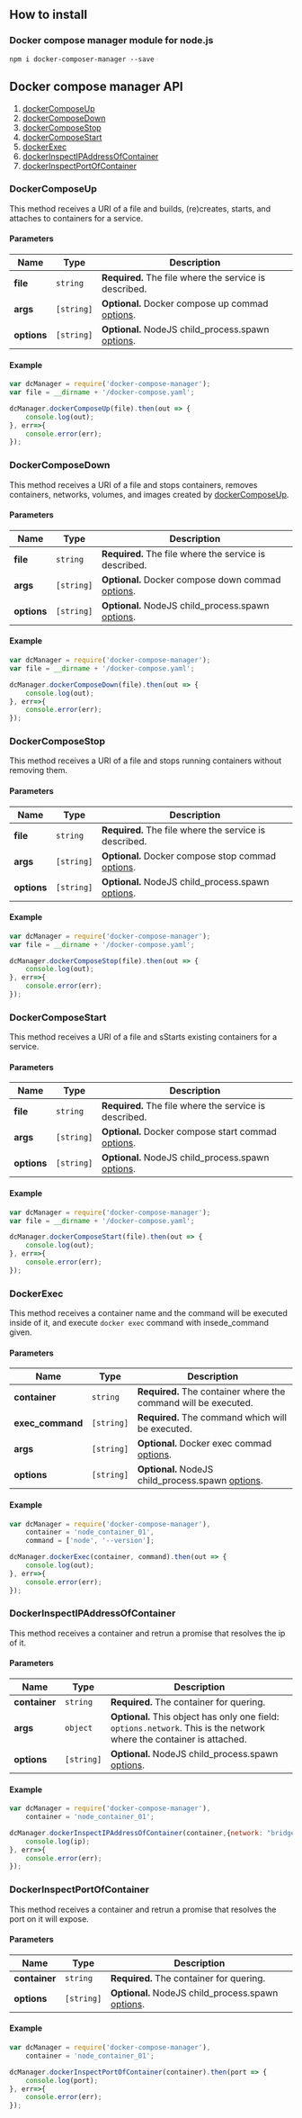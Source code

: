## How to install

### Docker compose manager module for node.js

```
npm i docker-composer-manager --save
```

## Docker compose manager API

1. [dockerComposeUp](#dockercomposeup)
2. [dockerComposeDown](#dockercomposedown)
3. [dockerComposeStop](#dockercomposestop)
4. [dockerComposeStart](#dockercomposestart)
5. [dockerExec](#dockerexec)
6. [dockerInspectIPAddressOfContainer](#dockerinspectipaddressofcontainer)
7. [dockerInspectPortOfContainer](#dockerinspectportofcontainer)

### DockerComposeUp 

This method receives a URI of a file and builds, (re)creates, starts, and attaches to containers for a service.

#### Parameters

  Name | Type | Description 
  -----|------|-------------
  **file** | `string` | **Required.** The file where the service is described. 
  **args** | `[string]` | **Optional.** Docker compose up commad [options](https://docs.docker.com/compose/reference/up/).
  **options** | `[string]` | **Optional.** NodeJS child_process.spawn [options](https://nodejs.org/docs/latest-v6.x/api/child_process.html#child_process_child_process_spawn_command_args_options).

#### Example

```javascript
var dcManager = require('docker-compose-manager');
var file = __dirname + '/docker-compose.yaml';

dcManager.dockerComposeUp(file).then(out => {
    console.log(out);
}, err=>{
    console.error(err);
});
```

### DockerComposeDown 

This method receives a URI of a file and stops containers, removes containers, networks, volumes, and images created by [dockerComposeUp](#dockercomposeup).

#### Parameters

  Name | Type | Description 
  -----|------|-------------
  **file** | `string` | **Required.** The file where the service is described. 
  **args** | `[string]` | **Optional.** Docker compose down commad [options](https://docs.docker.com/compose/reference/down/).
  **options** | `[string]` | **Optional.** NodeJS child_process.spawn [options](https://nodejs.org/docs/latest-v6.x/api/child_process.html#child_process_child_process_spawn_command_args_options).

#### Example

```javascript
var dcManager = require('docker-compose-manager');
var file = __dirname + '/docker-compose.yaml';

dcManager.dockerComposeDown(file).then(out => {
    console.log(out);
}, err=>{
    console.error(err);
});
```

### DockerComposeStop

This method receives a URI of a file and stops running containers without removing them.

#### Parameters

  Name | Type | Description 
  -----|------|-------------
  **file** | `string` | **Required.** The file where the service is described. 
  **args** | `[string]` | **Optional.** Docker compose stop commad [options](https://docs.docker.com/compose/reference/stop/).
  **options** | `[string]` | **Optional.** NodeJS child_process.spawn [options](https://nodejs.org/docs/latest-v6.x/api/child_process.html#child_process_child_process_spawn_command_args_options).

#### Example

```javascript
var dcManager = require('docker-compose-manager');
var file = __dirname + '/docker-compose.yaml';

dcManager.dockerComposeStop(file).then(out => {
    console.log(out);
}, err=>{
    console.error(err);
});
```

### DockerComposeStart

This method receives a URI of a file and sStarts existing containers for a service.

#### Parameters

  Name | Type | Description 
  -----|------|-------------
  **file** | `string` | **Required.** The file where the service is described. 
  **args** | `[string]` | **Optional.** Docker compose start commad [options](https://docs.docker.com/compose/reference/start/).
  **options** | `[string]` | **Optional.** NodeJS child_process.spawn [options](https://nodejs.org/docs/latest-v6.x/api/child_process.html#child_process_child_process_spawn_command_args_options).

#### Example

```javascript
var dcManager = require('docker-compose-manager');
var file = __dirname + '/docker-compose.yaml';

dcManager.dockerComposeStart(file).then(out => {
    console.log(out);
}, err=>{
    console.error(err);
});
```

### DockerExec

This method receives a container name and the command will be executed inside of it, and execute `docker exec` command with insede_command given.  

#### Parameters

  Name | Type | Description 
  -----|------|-------------
  **container** | `string` | **Required.** The container where the command will be executed.
  **exec_command** | `[string]` | **Required.** The command which will be executed.
  **args** | `[string]` | **Optional.** Docker exec commad [options](https://docs.docker.com/engine/reference/commandline/exec/).
  **options** | `[string]` | **Optional.** NodeJS child_process.spawn [options](https://nodejs.org/docs/latest-v6.x/api/child_process.html#child_process_child_process_spawn_command_args_options).

#### Example

```javascript
var dcManager = require('docker-compose-manager'),
    container = 'node_container_01',
    command = ['node', '--version'];

dcManager.dockerExec(container, command).then(out => {
    console.log(out);
}, err=>{
    console.error(err);
});
```

### DockerInspectIPAddressOfContainer

This method receives a container and retrun a promise that resolves the ip of it.

#### Parameters

  Name | Type | Description 
  -----|------|-------------
  **container** | `string` | **Required.** The container for quering.
  **args** | `object` | **Optional.** This object has only one field: `options.network`. This is the network where the container is attached.
  **options** | `[string]` | **Optional.** NodeJS child_process.spawn [options](https://nodejs.org/docs/latest-v6.x/api/child_process.html#child_process_child_process_spawn_command_args_options).

#### Example

```javascript
var dcManager = require('docker-compose-manager'),
    container = 'node_container_01';

dcManager.dockerInspectIPAddressOfContainer(container,{network: "bridge"}).then(ip => {
    console.log(ip);
}, err=>{
    console.error(err);
});
```

### DockerInspectPortOfContainer

This method receives a container and retrun a promise that resolves the port on it will expose.

#### Parameters

  Name | Type | Description 
  -----|------|-------------
  **container** | `string` | **Required.** The container for quering.
  **options** | `[string]` | **Optional.** NodeJS child_process.spawn [options](https://nodejs.org/docs/latest-v6.x/api/child_process.html#child_process_child_process_spawn_command_args_options).

#### Example

```javascript
var dcManager = require('docker-compose-manager'),
    container = 'node_container_01';

dcManager.dockerInspectPortOfContainer(container).then(port => {
    console.log(port);
}, err=>{
    console.error(err);
});
```
